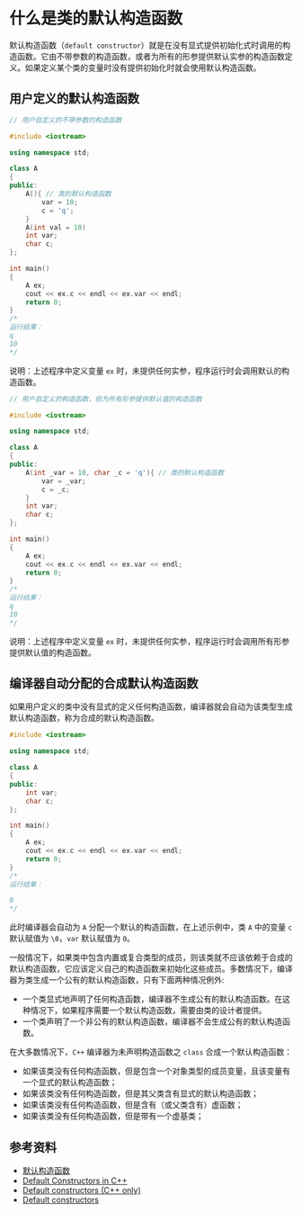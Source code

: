 # 什么是类的默认构造函数

默认构造函数（`default constructor`）就是在没有显式提供初始化式时调用的构造函数。它由不带参数的构造函数，或者为所有的形参提供默认实参的构造函数定义。如果定义某个类的变量时没有提供初始化时就会使用默认构造函数。

## 用户定义的默认构造函数

```cpp
// 用户自定义的不带参数的构造函数

#include <iostream>

using namespace std;

class A
{
public:
    A(){ // 类的默认构造函数
        var = 10;
        c = 'q';
    }
    A(int val = 10)
    int var;
    char c;
};

int main()
{
    A ex;
    cout << ex.c << endl << ex.var << endl;
    return 0;
}
/*
运行结果：
q
10
*/
```

说明：上述程序中定义变量 `ex` 时，未提供任何实参，程序运行时会调用默认的构造函数。

```cpp
// 用户自定义的构造函数，但为所有形参提供默认值的构造函数

#include <iostream>

using namespace std;

class A
{
public:
    A(int _var = 10, char _c = 'q'){ // 类的默认构造函数
        var = _var;
        c = _c;
    }
    int var;
    char c;
};

int main()
{
    A ex;
    cout << ex.c << endl << ex.var << endl;
    return 0;
}
/*
运行结果：
q
10
*/
```

说明：上述程序中定义变量 `ex` 时，未提供任何实参，程序运行时会调用所有形参提供默认值的构造函数。

## 编译器自动分配的合成默认构造函数

如果用户定义的类中没有显式的定义任何构造函数，编译器就会自动为该类型生成默认构造函数，称为合成的默认构造函数。

```cpp
#include <iostream>

using namespace std;

class A
{
public:
    int var;
    char c;
};

int main()
{
    A ex;
    cout << ex.c << endl << ex.var << endl;
    return 0;
}
/*
运行结果：

0
*/
```

此时编译器会自动为 `A` 分配一个默认的构造函数，在上述示例中，类 `A` 中的变量 `c` 默认赋值为 `\0`，`var` 默认赋值为 `0`。

一般情况下，如果类中包含内置或复合类型的成员，则该类就不应该依赖于合成的默认构造函数，它应该定义自己的构造函数来初始化这些成员。多数情况下，编译器为类生成一个公有的默认构造函数，只有下面两种情况例外:

- 一个类显式地声明了任何构造函数，编译器不生成公有的默认构造函数。在这种情况下，如果程序需要一个默认构造函数，需要由类的设计者提供。
- 一个类声明了一个非公有的默认构造函数，编译器不会生成公有的默认构造函数。

在大多数情况下，`C++` 编译器为未声明构造函数之 `class` 合成一个默认构造函数：

- 如果该类没有任何构造函数，但是包含一个对象类型的成员变量，且该变量有一个显式的默认构造函数；
- 如果该类没有任何构造函数，但是其父类含有显式的默认构造函数；
- 如果该类没有任何构造函数，但是含有（或父类含有）虚函数；
- 如果该类没有任何构造函数，但是带有一个虚基类；

## 参考资料

- [默认构造函数](https://baike.baidu.com/item/%E9%BB%98%E8%AE%A4%E6%9E%84%E9%80%A0%E5%87%BD%E6%95%B0/10132851)
- [Default Constructors in C++](https://www.geeksforgeeks.org/default-constructors-in-cpp/)
- [Default constructors (C++ only)](https://www.ibm.com/docs/en/zos/2.2.0?topic=only-default-constructors-c)
- [Default constructors](https://en.cppreference.com/w/cpp/language/default_constructor)
